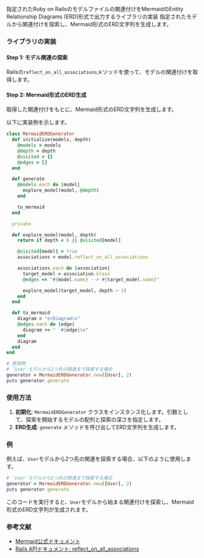 指定されたRuby on Railsのモデルファイルの関連付けをMermaidのEntity Relationship Diagrams (ERD)形式で出力するライブラリの実装
指定されたモデルから関連付けを探索し、Mermaid形式のERD文字列を生成します。

### ライブラリの実装

#### Step 1: モデル関連の探索

Railsの`reflect_on_all_associations`メソッドを使って、モデルの関連付けを取得します。

#### Step 2: Mermaid形式のERD生成

取得した関連付けをもとに、Mermaid形式のERD文字列を生成します。

以下に実装例を示します。

```ruby
class MermaidERDGenerator
  def initialize(models, depth)
    @models = models
    @depth = depth
    @visited = {}
    @edges = []
  end

  def generate
    @models.each do |model|
      explore_model(model, @depth)
    end

    to_mermaid
  end

  private

  def explore_model(model, depth)
    return if depth < 0 || @visited[model]

    @visited[model] = true
    associations = model.reflect_on_all_associations

    associations.each do |association|
      target_model = association.klass
      @edges << "#{model.name} --> #{target_model.name}"

      explore_model(target_model, depth - 1)
    end
  end

  def to_mermaid
    diagram = "erDiagram\n"
    @edges.each do |edge|
      diagram += "  #{edge}\n"
    end
    diagram
  end
end

# 使用例
# `User`モデルから2つ先の関連まで探索する場合
generator = MermaidERDGenerator.new([User], 2)
puts generator.generate
```

### 使用方法

1. **初期化**: `MermaidERDGenerator` クラスをインスタンス化します。引数として、探索を開始するモデルの配列と探索の深さを指定します。
2. **ERD生成**: `generate` メソッドを呼び出してERD文字列を生成します。

### 例

例えば、`User`モデルから2つ先の関連を探索する場合、以下のように使用します。

```ruby
# `User`モデルから2つ先の関連まで探索する場合
generator = MermaidERDGenerator.new([User], 2)
puts generator.generate
```

このコードを実行すると、`User`モデルから始まる関連付けを探索し、Mermaid形式のERD文字列が生成されます。

### 参考文献

- [Mermaid公式ドキュメント](https://mermaid.js.org/syntax/entityRelationshipDiagram.html)
- [Rails APIドキュメント: reflect_on_all_associations](https://api.rubyonrails.org/classes/ActiveRecord/Reflection/ClassMethods.html#method-i-reflect_on_all_associations)
